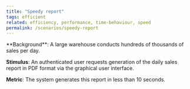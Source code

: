 ```yaml
---
title: "Speedy report"
tags: efficient
related: efficiency, performance, time-behaviour, speed
permalink: /scenarios/speedy-report
---
```


<div class="arc42-help" markdown="1">
**Background**: A large warehouse conducts hundreds of thousands of sales per day.

**Stimulus**: An authenticated user requests generation of the daily sales report in PDF format via the graphical user interface. 

**Metric**: The system generates this report in less than 10 seconds.
</div><br>




